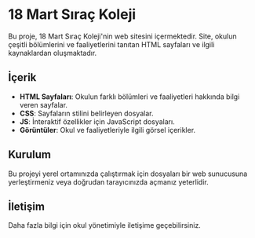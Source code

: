 # 18 Mart Sıraç Koleji

Bu proje, 18 Mart Sıraç Koleji'nin web sitesini içermektedir. Site, okulun çeşitli bölümlerini ve faaliyetlerini tanıtan HTML sayfaları ve ilgili kaynaklardan oluşmaktadır.

## İçerik
- **HTML Sayfaları**: Okulun farklı bölümleri ve faaliyetleri hakkında bilgi veren sayfalar.
- **CSS**: Sayfaların stilini belirleyen dosyalar.
- **JS**: İnteraktif özellikler için JavaScript dosyaları.
- **Görüntüler**: Okul ve faaliyetleriyle ilgili görsel içerikler.

## Kurulum
Bu projeyi yerel ortamınızda çalıştırmak için dosyaları bir web sunucusuna yerleştirmeniz veya doğrudan tarayıcınızda açmanız yeterlidir.

## İletişim
Daha fazla bilgi için okul yönetimiyle iletişime geçebilirsiniz.
